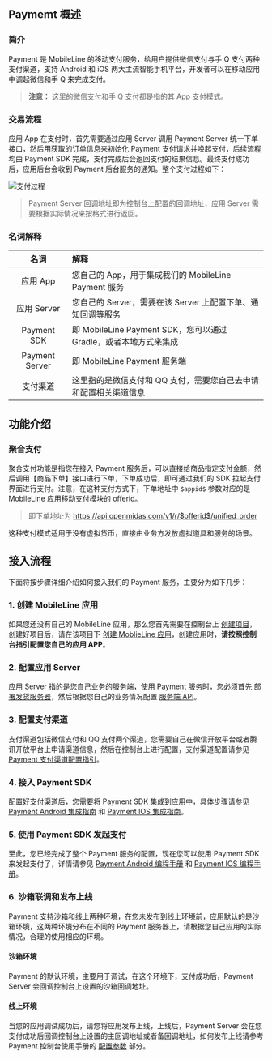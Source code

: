 
## Paymemt 概述

### 简介

Payment 是 MobileLine 的移动支付服务，给用户提供微信支付与手 Q 支付两种支付渠道，支持 Android 和 iOS 两大主流智能手机平台，开发者可以在移动应用中调起微信和手 Q 来完成支付。

> **注意：**
> 这里的微信支付和手 Q 支付都是指的其 App 支付模式。

### 交易流程

应用 App 在支付时，首先需要通过应用 Server 调用 Payment Server 统一下单接口，然后用获取的订单信息来初始化 Payment 支付请求并唤起支付，后续流程均由 Payment SDK 完成，支付完成后会返回支付的结果信息。最终支付成功后，应用后台会收到 Payment 后台服务的通知。整个支付过程如下：

![支付过程](https://tacimg-1253960454.cos.ap-guangzhou.myqcloud.com/guides/payment/payment%E6%95%B4%E4%BD%93%E6%B5%81%E7%A8%8B.png)

> Payment Server 回调地址即为控制台上配置的回调地址，应用 Server 需要根据实际情况来按格式进行返回。

### 名词解释

|名词|解释|
|:--:|:--|
|应用 App| 您自己的 App，用于集成我们的 MobileLine Payment 服务|
|应用 Server|您自己的 Server，需要在该 Server 上配置下单、通知回调等服务|
|Payment SDK|即 MobileLine Payment SDK，您可以通过 Gradle，或者本地方式来集成|
|Payment Server|即 MobileLine Payment 服务端|
|支付渠道|这里指的是微信支付和 QQ 支付，需要您自己去申请和配置相关渠道信息|


## 功能介绍

### 聚合支付

聚合支付功能是指您在接入 Payment 服务后，可以直接给商品指定支付金额，然后调用【商品下单】接口进行下单，下单成功后，即可通过我们的 SDK 拉起支付界面进行支付。注意，在这种支付方式下，下单地址中 `$appid$` 参数对应的是 MobileLine 应用移动支付模块的 offerid。

> 即下单地址为 https://api.openmidas.com/v1/r/$offerid$/unified_order

这种支付模式适用于没有虚拟货币，直接由业务方发放虚拟道具和服务的场景。


## 接入流程

下面将按步骤详细介绍如何接入我们的 Payment 服务，主要分为如下几步：

### 1. 创建 MobileLine 应用

如果您还没有自己的 MobileLine 应用，那么您首先需要在控制台上 [创建项目](https://cloud.tencent.com/document/product/666/14836)，创建好项目后，请在该项目下 [创建 MoblieLine 应用](https://cloud.tencent.com/document/product/666/14835)，创建应用时，**请按照控制台指引配置您自己的应用 APP**。

### 2. 配置应用 Server

应用 Server 指的是您自己业务的服务端，使用 Payment 服务时，您必须首先 [部署发货服务器](https://cloud.tencent.com/document/product/666/14600)，然后根据您自己的业务情况配置 [服务端 API](replaceme)。

### 3. 配置支付渠道

支付渠道包括微信支付和 QQ 支付两个渠道，您需要自己在微信开放平台或者腾讯开放平台上申请渠道信息，然后在控制台上进行配置，支付渠道配置请参见 [Payment 支付渠道配置指引](https://cloud.tencent.com/document/product/666/14599)。

### 4. 接入 Payment SDK

配置好支付渠道后，您需要将 Payment SDK 集成到应用中，具体步骤请参见 [Payment Android 集成指南](https://cloud.tencent.com/document/product/666/14593) 和 [Payment IOS 集成指南](https://cloud.tencent.com/document/product/666/14614)。

### 5. 使用 Payment SDK 发起支付

至此，您已经完成了整个 Payment 服务的配置，现在您可以使用 Payment SDK 来发起支付了，详情请参见 [Payment Android 编程手册](https://cloud.tencent.com/document/product/666/14594) 和 [Payment IOS 编程手册](https://cloud.tencent.com/document/product/666/14613)。

### 6. 沙箱联调和发布上线

Payment 支持沙箱和线上两种环境，在您未发布到线上环境前，应用默认的是沙箱环境，这两种环境分布在不同的 Payment 服务器上，请根据您自己应用的实际情况，合理的使用相应的环境。

#### 沙箱环境

Payment 的默认环境，主要用于调试，在这个环境下，支付成功后，Payment Server 会回调控制台上设置的沙箱回调地址。

#### 线上环境

当您的应用调试成功后，请您将应用发布上线，上线后，Payment Server 会在您支付成功后回调控制台上设置的主回调地址或者备回调地址，如何发布上线请参考 Payment 控制台使用手册的 [配置参数](https://cloud.tencent.com/document/product/666/14838) 部分。



